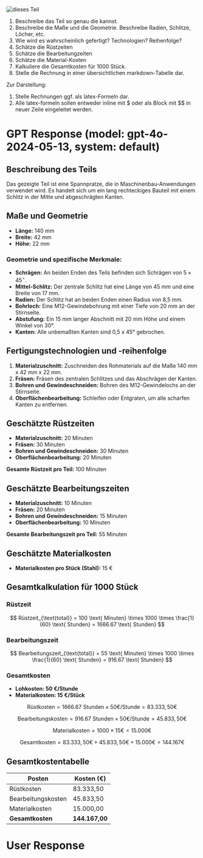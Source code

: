 ![dieses Teil](https://www.lehrerfreund.de/medien/tec_artikel_bilder/Spannpratze_bemasst_510.png)

1. Beschreibe das Teil so genau die kannst. 
2. Beschreibe die Maße und die Geometrie. 
   Beschreibe Radien, Schlitze, Löcher, etc. 
3. Wie wird es wahrscheinlich gefertigt? 
   Technologien? 
   Reihenfolge?
4. Schätze die Rüstzeiten
5. Schätze die Bearbeitungzeiten
6. Schätze die Material-Kosten
7. Kalkuliere die Gesamtkosten für 1000 Stück.
8. Stelle die Rechnung in einer übersichtlichen markdown-Tabelle dar.

Zur Darstellung:
1. Stelle Rechnungen ggf. als latex-Formeln dar.
2. Alle latex-formeln sollen entweder inline mit $ 
   oder als Block mit $$ in neuer Zeile eingeleitet werden. 

# GPT Response (model: gpt-4o-2024-05-13, system: default)
## Beschreibung des Teils
Das gezeigte Teil ist eine Spannpratze, die in Maschinenbau-Anwendungen verwendet wird. Es handelt sich um ein lang rechteckiges Bauteil mit einem Schlitz in der Mitte und abgeschrägten Kanten.

## Maße und Geometrie

- **Länge:** 140 mm
- **Breite:** 42 mm
- **Höhe:** 22 mm

### Geometrie und spezifische Merkmale:

- **Schrägen:** An beiden Enden des Teils befinden sich Schrägen von $5 \times 45^\circ$.
- **Mittel-Schlitz:** Der zentrale Schlitz hat eine Länge von 45 mm und eine Breite von 17 mm.
- **Radien:** Der Schlitz hat an beiden Enden einen Radius von 8,5 mm.
- **Bohrloch:** Eine M12-Gewindebohrung mit einer Tiefe von 20 mm an der Stirnseite.
- **Abstufung:** Ein 15 mm langer Abschnitt mit 20 mm Höhe und einem Winkel von 30°.
- **Kanten:** Alle unbemaßten Kanten sind 0,5 x 45° gebrochen.

## Fertigungstechnologien und -reihenfolge

1. **Materialzuschnitt:** Zuschneiden des Rohmaterials auf die Maße 140 mm x 42 mm x 22 mm.
2. **Fräsen:** Fräsen des zentralen Schlitzes und das Abschrägen der Kanten.
3. **Bohren und Gewindeschneiden:** Bohren des M12-Gewindelochs an der Stirnseite.
4. **Oberflächenbearbeitung:** Schleifen oder Entgraten, um alle scharfen Kanten zu entfernen.

## Geschätzte Rüstzeiten

- **Materialzuschnitt:** 20 Minuten
- **Fräsen:** 30 Minuten
- **Bohren und Gewindeschneiden:** 30 Minuten
- **Oberflächenbearbeitung:** 20 Minuten

**Gesamte Rüstzeit pro Teil:** 100 Minuten

## Geschätzte Bearbeitungszeiten

- **Materialzuschnitt:** 10 Minuten
- **Fräsen:** 20 Minuten
- **Bohren und Gewindeschneiden:** 15 Minuten
- **Oberflächenbearbeitung:** 10 Minuten

**Gesamte Bearbeitungszeit pro Teil:** 55 Minuten

## Geschätzte Materialkosten

- **Materialkosten pro Stück (Stahl):** 15 €

## Gesamtkalkulation für 1000 Stück

### Rüstzeit
$$
Rüstzeit_{\text{total}} = 100 \text{ Minuten} \times 1000 \times \frac{1}{60} \text{ Stunden} = 1666.67 \text{ Stunden}
$$

### Bearbeitungszeit
$$
Bearbeitungszeit_{\text{total}} = 55 \text{ Minuten} \times 1000 \times \frac{1}{60} \text{ Stunden} = 916.67 \text{ Stunden}
$$

### Gesamtkosten
- **Lohkosten: 50 €/Stunde**
- **Materialkosten: 15 €/Stück**

$$
\text{Rüstkosten} = 1666.67 \text{ Stunden} \times 50 €/\text{Stunde} = 83.333,50 €
$$

$$
\text{Bearbeitungskosten} = 916.67 \text{ Stunden} \times 50 €/\text{Stunde} = 45.833,50 €
$$

$$
\text{Materialkosten} = 1000 \times 15 € = 15.000 €
$$

$$
\text{Gesamtkosten} = 83.333,50 € + 45.833,50 € + 15.000 € = 144.167 €
$$

## Gesamtkostentabelle

| Posten                | Kosten (€)           |
|-----------------------|----------------------|
| Rüstkosten            | 83.333,50            |
| Bearbeitungskosten    | 45.833,50            |
| Materialkosten        | 15.000,00            |
| **Gesamtkosten**      | **144.167,00**       |

# User Response

